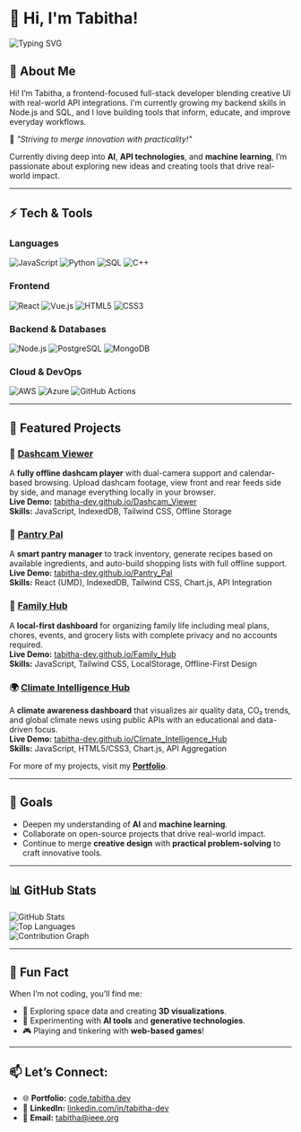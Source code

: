 # 👋 Hi, I'm Tabitha!

![Typing SVG](https://readme-typing-svg.demolab.com?font=Fira+Code&size=24&pause=1000&color=61DAFB&width=435&lines=Full-Stack+Developer;Data+Driven+Problem+Solver;Passionate+about+AI+%26+ML!)

## 🚀 About Me
Hi! I’m Tabitha, a frontend-focused full-stack developer blending creative UI with real-world API integrations. I'm currently growing my backend skills in Node.js and SQL, and I love building tools that inform, educate, and improve everyday workflows.  

🌟 *"Striving to merge innovation with practicality!"*  

Currently diving deep into **AI**, **API technologies**, and **machine learning**, I’m passionate about exploring new ideas and creating tools that drive real-world impact.

---

## ⚡ Tech & Tools
### **Languages**
![JavaScript](https://img.shields.io/badge/-JavaScript-F7DF1E?style=flat-square&logo=javascript&logoColor=black)
![Python](https://img.shields.io/badge/-Python-3776AB?style=flat-square&logo=python&logoColor=white)
![SQL](https://img.shields.io/badge/-SQL-4479A1?style=flat-square&logo=postgresql&logoColor=white)
![C++](https://img.shields.io/badge/-C++-00599C?style=flat-square&logo=c%2B%2B&logoColor=white)

### **Frontend**
![React](https://img.shields.io/badge/-React-20232A?style=flat-square&logo=react)
![Vue.js](https://img.shields.io/badge/-Vue.js-4FC08D?style=flat-square&logo=vue.js&logoColor=white)
![HTML5](https://img.shields.io/badge/-HTML5-E34F26?style=flat-square&logo=html5&logoColor=white)
![CSS3](https://img.shields.io/badge/-CSS3-1572B6?style=flat-square&logo=css3&logoColor=white)

### **Backend & Databases**
![Node.js](https://img.shields.io/badge/-Node.js-339933?style=flat-square&logo=node.js&logoColor=white)
![PostgreSQL](https://img.shields.io/badge/-PostgreSQL-4169E1?style=flat-square&logo=postgresql&logoColor=white)
![MongoDB](https://img.shields.io/badge/-MongoDB-47A248?style=flat-square&logo=mongodb&logoColor=white)

### **Cloud & DevOps**
![AWS](https://img.shields.io/badge/-AWS-232F3E?style=flat-square&logo=amazon-aws&logoColor=white)
![Azure](https://img.shields.io/badge/-Azure-0078D4?style=flat-square&logo=microsoft-azure&logoColor=white)
![GitHub Actions](https://img.shields.io/badge/-GitHub%20Actions-2088FF?style=flat-square&logo=github-actions&logoColor=white)

---

## 📌 Featured Projects

### 🎦 **[Dashcam Viewer](https://github.com/tabitha-dev/Dashcam_Viewer)**
A **fully offline dashcam player** with dual-camera support and calendar-based browsing. Upload dashcam footage, view front and rear feeds side by side, and manage everything locally in your browser.  
**Live Demo:** [tabitha-dev.github.io/Dashcam_Viewer](https://tabitha-dev.github.io/Dashcam_Viewer)  
**Skills:** JavaScript, IndexedDB, Tailwind CSS, Offline Storage  

### 🧂 **[Pantry Pal](https://github.com/tabitha-dev/Pantry_Pal)**
A **smart pantry manager** to track inventory, generate recipes based on available ingredients, and auto-build shopping lists with full offline support.  
**Live Demo:** [tabitha-dev.github.io/Pantry_Pal](https://tabitha-dev.github.io/Pantry_Pal)  
**Skills:** React (UMD), IndexedDB, Tailwind CSS, Chart.js, API Integration  

### 🏡 **[Family Hub](https://github.com/tabitha-dev/Family_Hub)**
A **local-first dashboard** for organizing family life including meal plans, chores, events, and grocery lists with complete privacy and no accounts required.  
**Live Demo:** [tabitha-dev.github.io/Family_Hub](https://tabitha-dev.github.io/Family_Hub)  
**Skills:** JavaScript, Tailwind CSS, LocalStorage, Offline-First Design  

### 🌍 **[Climate Intelligence Hub](https://github.com/tabitha-dev/Climate_Intelligence_Hub)**
A **climate awareness dashboard** that visualizes air quality data, CO₂ trends, and global climate news using public APIs with an educational and data-driven focus.  
**Live Demo:** [tabitha-dev.github.io/Climate_Intelligence_Hub](https://tabitha-dev.github.io/Climate_Intelligence_Hub)  
**Skills:** JavaScript, HTML5/CSS3, Chart.js, API Aggregation   



For more of my projects, visit my **[Portfolio](https://code.tabitha.dev/)**.

---


## 🎯 Goals
- Deepen my understanding of **AI** and **machine learning**.  
- Collaborate on open-source projects that drive real-world impact.  
- Continue to merge **creative design** with **practical problem-solving** to craft innovative tools.  

---

## 📊 GitHub Stats
![GitHub Stats](https://github-readme-stats.vercel.app/api?username=tabitha-dev&show_icons=true&theme=radical)  
![Top Languages](https://github-readme-stats.vercel.app/api/top-langs/?username=tabitha-dev&layout=compact&theme=radical)  
![Contribution Graph](https://github-readme-activity-graph.vercel.app/graph?username=tabitha-dev&theme=react-dark)

---

## 🌟 Fun Fact
When I’m not coding, you’ll find me:  
- 🚀 Exploring space data and creating **3D visualizations**.  
- 🤖 Experimenting with **AI tools** and **generative technologies**.  
- 🎮 Playing and tinkering with **web-based games**!  

---

## 📫 Let’s Connect:
- 🌐 **Portfolio:** [code.tabitha.dev](https://code.tabitha.dev/)  
- 💼 **LinkedIn:** [linkedin.com/in/tabitha-dev](https://linkedin.com/in/tabitha-dev)  
- 📧 **Email:** [tabitha@ieee.org](mailto:tabitha@ieee.org)
